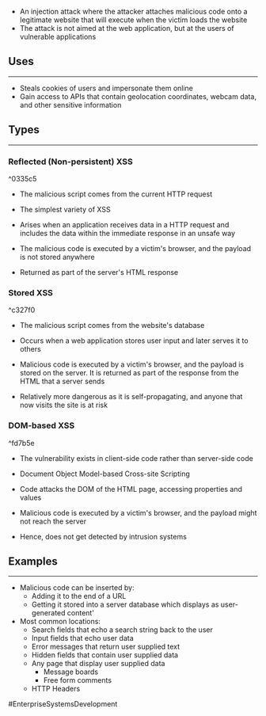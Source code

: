 - An injection attack where the attacker attaches malicious code onto a legitimate website that will execute when the victim loads the website
- The attack is not aimed at the web application, but at the users of vulnerable applications

## Uses
---
- Steals cookies of users and impersonate them online
- Gain access to APIs that contain geolocation coordinates, webcam data, and other sensitive information

## Types
---
### Reflected (Non-persistent) XSS

^0335c5

- The malicious script comes from the current HTTP request

- The simplest variety of XSS
- Arises when an application receives data in a HTTP request and includes the data within the immediate response in an unsafe way
- The malicious code is executed by a victim's browser, and the payload is not stored anywhere
- Returned as part of the server's HTML response

### Stored XSS

^c327f0

- The malicious script comes from the website's database

- Occurs when a web application stores user input and later serves it to others
- Malicious code is executed by a victim's browser, and the payload is stored on the server. It is returned as part of the response from the HTML that a server sends
- Relatively more dangerous as it is self-propagating, and anyone that now visits the site is at risk

### DOM-based XSS

^fd7b5e

- The vulnerability exists in client-side code rather than server-side code

- Document Object Model-based Cross-site Scripting
- Code attacks the DOM of the HTML page, accessing properties and values 
- Malicious code is executed by a victim's browser, and the payload might not reach the server
- Hence, does not get detected by intrusion systems

## Examples
---
- Malicious code can be inserted by:
	- Adding it to the end of a URL
	- Getting it stored into a server database which displays as user-generated content'
- Most common locations:
	- Search fields that echo a search string back to the user
	- Input fields that echo user data
	- Error messages that return user supplied text
	- Hidden fields that contain user supplied data
	- Any page that display user supplied data
		- Message boards
		- Free form comments
	- HTTP Headers


#EnterpriseSystemsDevelopment 